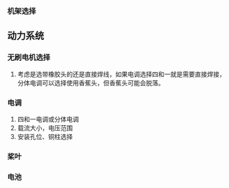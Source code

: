 

### 机架选择

## 动力系统

### 无刷电机选择
1. 考虑是选带橡胶头的还是直接焊线，如果电调选择四和一就是需要直接焊接，分体电调可以选择使用香蕉头，但香蕉头可能会脱落。
### 电调
1. 四和一电调或分体电调
2. 载流大小，电压范围
3. 安装孔位、铜柱选择

### 桨叶

### 电池

